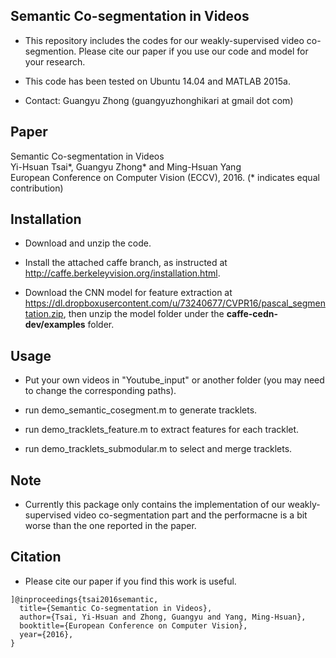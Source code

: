 ## Semantic Co-segmentation in Videos
* This repository includes the codes for our weakly-supervised video co-segmention. Please cite our paper if you use our code and model for your research.

* This code has been tested on Ubuntu 14.04 and MATLAB 2015a.

* Contact: Guangyu Zhong (guangyuzhonghikari at gmail dot com)

## Paper
Semantic Co-segmentation in Videos <br />
Yi-Hsuan Tsai*, Guangyu Zhong* and Ming-Hsuan Yang <br /> 
European Conference on Computer Vision (ECCV), 2016. (* indicates equal contribution)


## Installation
* Download and unzip the code.

* Install the attached caffe branch, as instructed at http://caffe.berkeleyvision.org/installation.html.

* Download the CNN model for feature extraction at https://dl.dropboxusercontent.com/u/73240677/CVPR16/pascal_segmentation.zip, then unzip the model folder under the **caffe-cedn-dev/examples** folder.

## Usage
* Put your own videos in "Youtube_input" or another folder (you may need to change the corresponding paths).

* run demo_semantic_cosegment.m to generate tracklets.

* run demo_tracklets_feature.m to extract features for each tracklet.

* run demo_tracklets_submodular.m to select and merge tracklets.

## Note
* Currently this package only contains the implementation of our weakly-supervised video co-segmentation part and the performacne is a bit worse than the one reported in the paper.

## Citation
* Please cite our paper if you find this work is useful.
```
]@inproceedings{tsai2016semantic,
  title={Semantic Co-segmentation in Videos},
  author={Tsai, Yi-Hsuan and Zhong, Guangyu and Yang, Ming-Hsuan},
  booktitle={European Conference on Computer Vision},
  year={2016},
}
```







